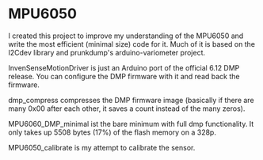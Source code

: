 # MPU6050
I created this project to improve my understanding of the MPU6050 and write the most efficient (minimal size) code for it. Much of it is based on the I2Cdev library and prunkdump's arduino-variometer project.

InvenSenseMotionDriver is just an Arduino port of the official 6.12 DMP release. You can configure the DMP firmware with it and read back the firmware.

dmp_compress compresses the DMP firmware image (basically if there are many 0x00 after each other, it saves a count instead of the many zeros).

MPU6060_DMP_minimal ist the bare minimum with full dmp functionality. It only takes up 5508 bytes (17%) of the flash memory on a 328p.

MPU6050_calibrate is my attempt to calibrate the sensor.
